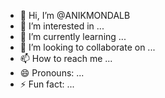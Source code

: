 - 👋 Hi, I’m @ANIKMONDALB
- 👀 I’m interested in ...
- 🌱 I’m currently learning ...
- 💞️ I’m looking to collaborate on ...
- 📫 How to reach me ...
- 😄 Pronouns: ...
- ⚡ Fun fact: ...

<!---
ANIKMONDALB/ANIKMONDALB is a ✨ special ✨ repository because its `README.md` (this file) appears on your GitHub profile.
You can click the Preview link to take a look at your changes.
--->
